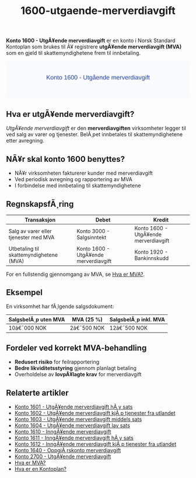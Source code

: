 ﻿---
title: "1600-utgaende-merverdiavgift"
meta_title: "1600-utgaende-merverdiavgift"
meta_description: "**Konto 1600 - UtgÃ¥ende merverdiavgift** er en konto i Norsk Standard Kontoplan som brukes til Ã¥ registrere **utgÃ¥ende merverdiavgift (MVA)** som en gjeld ti..."
slug: 1600-utgaende-merverdiavgift
type: blog
layout: pages/single
---

**Konto 1600 - UtgÃ¥ende merverdiavgift** er en konto i Norsk Standard Kontoplan som brukes til Ã¥ registrere **utgÃ¥ende merverdiavgift (MVA)** som en gjeld til skattemyndighetene frem til innbetaling.

![Illustrasjon av konto 1600 UtgÃ¥ende merverdiavgift](1600-utgaende-merverdiavgift-image.svg)

## Hva er utgÃ¥ende merverdiavgift?

*UtgÃ¥ende merverdiavgift* er den **merverdiavgiften** virksomheter legger til ved salg av varer og tjenester. BelÃ¸pet innbetales til skattemyndighetene etter avregning.

## NÃ¥r skal konto 1600 benyttes?

* NÃ¥r virksomheten fakturerer kunder med merverdiavgift
* Ved periodisk avregning og rapportering av MVA
* I forbindelse med innbetaling til skattemyndighetene

## RegnskapsfÃ¸ring

| Transaksjon                                | Debet                                      | Kredit                                   |
|--------------------------------------------|--------------------------------------------|------------------------------------------|
| Salg av varer eller tjenester med MVA      | Konto 3000 - Salgsinntekt                   | Konto 1600 - UtgÃ¥ende merverdiavgift     |
| Utbetaling til skattemyndighetene (MVA)    | Konto 1600 - UtgÃ¥ende merverdiavgift       | Konto 1920 - Bankinnskudd                |

For en fullstendig gjennomgang av MVA, se [Hva er MVA?](/blogs/regnskap/hva-er-moms-mva "Hva er MVA? MVA-regnskapsfÃ¸ring og merverdiavgift").

## Eksempel

En virksomhet har fÃ¸lgende salgsdokument:

| SalgsbelÃ¸p uten MVA | MVA (25 %) | SalgsbelÃ¸p inkl. MVA |
|---------------------|------------|----------------------|
| 10â€¯000 NOK          | 2â€¯500 NOK  | 12â€¯500 NOK           |

## Fordeler ved korrekt MVA-behandling

* **Redusert risiko** for feilrapportering
* **Bedre likviditetsstyring** gjennom planlagt betaling
* Overholdelse av **lovpÃ¥lagte krav** for merverdiavgift

## Relaterte artikler

* [Konto 1601 - UtgÃ¥ende merverdiavgift hÃ¸y sats](/blogs/kontoplan/1601-utgaende-merverdiavgift-hoy-sats "Konto 1601 - UtgÃ¥ende merverdiavgift hÃ¸y sats")
* [Konto 1602 - UtgÃ¥ende merverdiavgift kjÃ¸p tjenester fra utlandet](/blogs/kontoplan/1602-utgaende-merverdiavgift-kjop-tjen-fra-utlandet "Konto 1602 - UtgÃ¥ende merverdiavgift kjÃ¸p tjenester fra utlandet")
* [Konto 1603 - UtgÃ¥ende merverdiavgift middels sats](/blogs/kontoplan/1603-utgaende-merverdiavgift-middels-sats "Konto 1603 - UtgÃ¥ende merverdiavgift middels sats")
* [Konto 1604 - UtgÃ¥ende merverdiavgift lav sats](/blogs/kontoplan/1604-utgaende-merverdiavgift-lav-sats "Konto 1604 - UtgÃ¥ende merverdiavgift lav sats")
* [Konto 1610 - InngÃ¥ende merverdiavgift](/blogs/kontoplan/1610-inngaaende-merverdiavgift "Konto 1610 - InngÃ¥ende merverdiavgift")
* [Konto 1611 - InngÃ¥ende merverdiavgift hÃ¸y sats](/blogs/kontoplan/1611-inngaaende-merverdiavgift-hoy-sats "Konto 1611 - InngÃ¥ende merverdiavgift hÃ¸y sats")
* [Konto 1612 - InngÃ¥ende merverdiavgift kjÃ¸p tjenester fra utlandet](/blogs/kontoplan/1612-inngaaende-merverdiavgift-kjop-tjen-fra-utlandet "Konto 1612 - InngÃ¥ende merverdiavgift kjÃ¸p tjenester fra utlandet")
* [Konto 1640 - OppgjÃ¸rskonto merverdiavgift](/blogs/kontoplan/1640-oppgjorskonto-merverdiavgift "Konto 1640 - OppgjÃ¸rskonto merverdiavgift")
* [Konto 2700 - UtgÃ¥ende merverdiavgift](/blogs/kontoplan/2700-utgaende-merverdiavgift "Konto 2700 - UtgÃ¥ende merverdiavgift")
* [Hva er MVA?](/blogs/regnskap/hva-er-moms-mva "Hva er MVA? MVA-regnskapsfÃ¸ring og merverdiavgift")
* [Hva er en Kontoplan?](/blogs/regnskap/hva-er-kontoplan "Hva er en Kontoplan? Komplett Guide til Kontoplaner i Norsk Regnskap")

